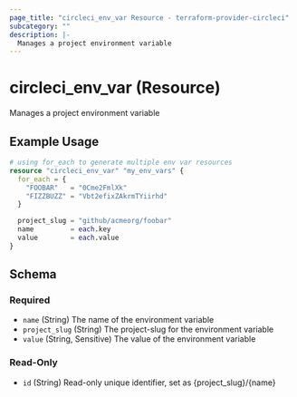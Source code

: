 ```yaml
---
page_title: "circleci_env_var Resource - terraform-provider-circleci"
subcategory: ""
description: |-
  Manages a project environment variable
---
```


# circleci_env_var (Resource)

Manages a project environment variable

## Example Usage

```terraform
# using for_each to generate multiple env var resources
resource "circleci_env_var" "my_env_vars" {
  for_each = {
    "FOOBAR"   = "0Cme2FmlXk"
    "FIZZBUZZ" = "Vbt2efixZAkrmTYiirhd"
  }

  project_slug = "github/acmeorg/foobar"
  name         = each.key
  value        = each.value
}
```

<!-- schema generated by tfplugindocs -->
## Schema

### Required

- `name` (String) The name of the environment variable
- `project_slug` (String) The project-slug for the environment variable
- `value` (String, Sensitive) The value of the environment variable

### Read-Only

- `id` (String) Read-only unique identifier, set as {project_slug}/{name}
